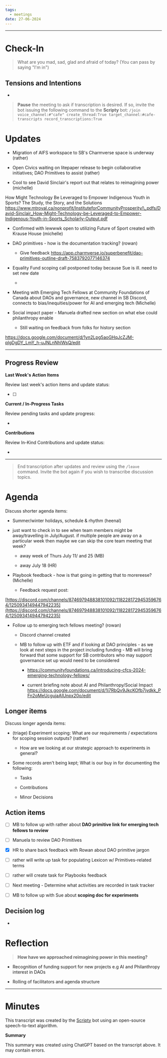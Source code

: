```yaml
---
tags:
  - meetings
date: 27-06-2024
---
```


---

# Check-In

> What are you mad, sad, glad and afraid of today? (You can pass by saying "I'm in")

## Tensions and Intentions

- 

> **Pause** the meeting to ask if transcription is desired. If so, invite the bot issuing the following command to the **Scripty** bot:
> `/join voice_channel:#"cafe" create_thread:True target_channel:#cafe-transcripts record_transcriptions:True`

# Updates

- Migration of AIFS workspace to SB's Charmverse space is underway (rather)

- Open Civics waiting on litepaper release to begin collaborative initiatives; DAO Primitives to assist (rather)

- Cool to see David Sinclair's report out that relates to reimagining power (michelle)

 How Might Technology Be Leveraged to Empower Indigenous Youth in Sports? The Study, the Story, and the Solutions
 https://www.mtroyal.ca/nonprofit/InstituteforCommunityProsperity/\_pdfs/David-Sinclair_How-Might-Technology-be-Leveraged-to-Empower-Indigenous-Youth-in-Sports_Scholarly-Output.pdf

- Confirmed with lewwwk open to utilizing Future of Sport created with Krause House (michelle)

- DAO primitives - how is the documentation tracking? (rowan)

  - Give feedback https://app.charmverse.io/superbenefit/dao-primitives-outline-draft-7583792077146374

- Equality Fund scoping call postponed today because Sue is ill. need to set new date 

  - 

- Meeting with Emerging Tech Fellows at Community Foundations of Canada about DAOs and governance, new channel in SB Discord, connects to bias/inequities/power for AI and emerging tech (Michelle)

- Social impact paper - Manuela drafted new section on what else could philanthropy enable

  - Still waiting on feedback from folks for history section 

 https://docs.google.com/document/d/1yn2Lpg5aoGHqJcZJM-plgDgDY_LmY_h-uJNLnNhIWsQ/edit  




---

## Progress Review

**Last Week's Action Items**

Review last week's action items and update status:

- [ ] 

**Current / In-Progress Tasks**

Review pending tasks and update progress:

-  

**Contributions**

Review In-Kind Contributions and update status:

- 

---

> End transcription after updates and review using the `/leave` command. Invite the bot again if you wish to transcribe discussion topics.

# Agenda

Discuss shorter agenda items:

-  Summer/winter holidays, schedule & rhythm (heenal)

  - just want to check in to see when team members might be away/travelling in July/August. if multiple people are away on a particular week then maybe we can skip the core team meeting that week?

    - away week of Thurs July 11/ and 25 (MB)

    - away July 18 (HR)

- Playbook feedback - how is that going in getting that to morereese? (Michelle)

  - Feedback request post: 

 [https://discord.com/channels/874697948838101092/1182281729453596764/1250934149447942235](https://discord.com/channels/874697948838101092/1182281729453596764/1250934149447942235)

- Follow up to emerging tech fellows meeting? (rowan)

  - Discord channel created

  - MB to follow up with ETF and if looking at DAO principles - as we look at next steps in the project including funding - MB will bring forward that some support for SB contributors who may support governance set up would need to be considered

    - https://communityfoundations.ca/introducing-cfcs-2024-emerging-technology-fellows/ 

    - current briefing note about AI and Philanthropy/Social Impact https://docs.google.com/document/d/1i7RbQv9JkcKOfb7jvdkk_PFn2qMeUcgujaAIUnpx20o/edit

 

## Longer items

Discuss longer agenda items:

- (triage) Experiment scoping: What are our requirements / expectations for scoping session outputs? (rather)

  - How are we looking at our strategic approach to experiments in general?

- Some records aren't being kept; What is our buy in for documenting the following:

  - Tasks

  - Contributions

  - Minor Decisions

## Action items

- [ ] MB to follow up with rather about **DAO primitive link for emerging tech fellows to review**

- [ ] Manuela to review DAO Primitives

- [x] HR to share back feedback with Rowan about DAO primitive jargon

- [ ] rather will write up task for populating Lexicon w/ Primitives-related terms

- [ ] rather will create task for Playbooks feedback

- [ ] Next meeting - Determine what activities are recorded in task tracker

- [ ] MB to follow up with Sue about **scoping doc for experiments**

## Decision log

- 

# Reflection 

> **How have we approached reimagining power in this meeting?**

- Recognition of funding support for new projects e.g AI and Philanthropy interest in DAOs

- Rolling of facilitators and agenda structure

---

# Minutes

This transcript was created by the [Scripty](https://scripty.org/) bot using an open-source speech-to-text algorithm.

**Summary**

This summary was created using ChatGPT based on the transcript above. It may contain errors.

> <Paste summary here>

# 